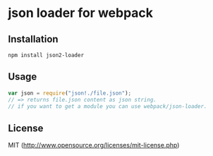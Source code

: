 # json loader for webpack

## Installation

`npm install json2-loader`

## Usage

``` javascript
var json = require("json!./file.json");
// => returns file.json content as json string.
// if you want to get a module you can use webpack/json-loader.
```

## License

MIT (http://www.opensource.org/licenses/mit-license.php)
